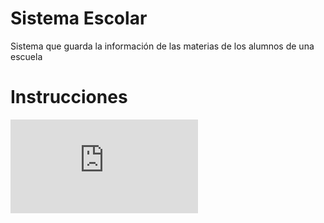 # Sistema Escolar

Sistema que guarda la información de las materias de los alumnos de una escuela

# Instrucciones

![Examen Practico.pdf](https://github.com/tommygl2112/sistema_escolar/blob/master/Examen%20Pr%C3%A1ctico.pdf)

